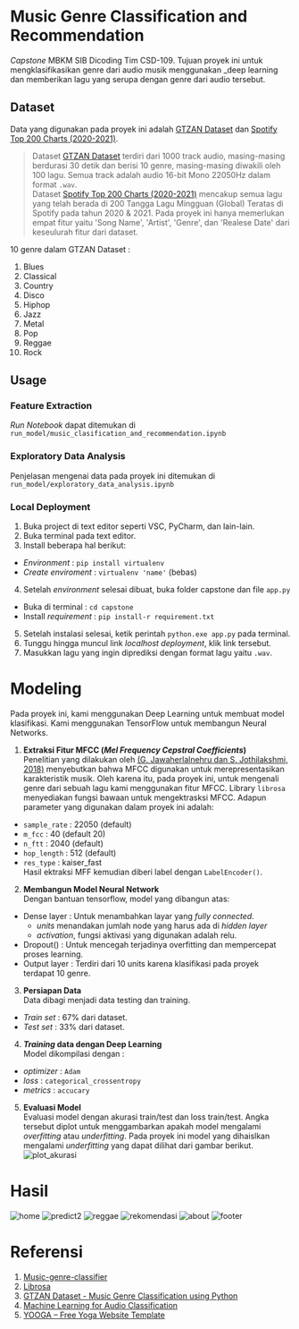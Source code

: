 # **Music Genre Classification and Recommendation**
_Capstone_ MBKM SIB Dicoding Tim CSD-109. Tujuan proyek ini untuk mengklasifikasikan genre dari audio musik menggunakan _deep learning dan memberikan lagu yang serupa dengan genre dari audio tersebut.

## **Dataset**
Data yang digunakan pada proyek ini adalah [GTZAN Dataset](https://www.kaggle.com/andradaolteanu/gtzan-dataset-music-genre-classification) dan [Spotify Top 200 Charts (2020-2021)](https://www.kaggle.com/sashankpillai/spotify-top-200-charts-20202021).
> Dataset [GTZAN Dataset](https://www.kaggle.com/andradaolteanu/gtzan-dataset-music-genre-classification) terdiri dari 1000 track audio,  masing-masing berdurasi 30 detik dan berisi 10 genre, masing-masing diwakili oleh 100 lagu. Semua track adalah audio 16-bit Mono 22050Hz dalam format `.wav`.<br>
> Dataset [Spotify Top 200 Charts (2020-2021)](https://www.kaggle.com/sashankpillai/spotify-top-200-charts-20202021) mencakup semua lagu yang telah berada di 200 Tangga Lagu Mingguan (Global) Teratas di Spotify pada tahun 2020 & 2021. Pada proyek ini hanya memerlukan empat fitur yaitu 'Song Name', 'Artist', 'Genre', dan 'Realese Date' dari keseulurah fitur dari dataset.

10 genre dalam GTZAN Dataset : 
1. Blues
2. Classical
3. Country
4. Disco
5. Hiphop
6. Jazz
7. Metal
8. Pop
9. Reggae
10. Rock

## **Usage**
### **Feature Extraction**
_Run Notebook_ dapat ditemukan di<br>
`run_model/music_clasification_and_recommendation.ipynb`

### **Exploratory Data Analysis**
Penjelasan mengenai data pada proyek ini ditemukan di<br>
`run_model/exploratory_data_analysis.ipynb`

### **Local Deployment**
1. Buka project di text editor seperti VSC, PyCharm, dan lain-lain.
2. Buka terminal pada text editor.
3. Install beberapa hal berikut:
- _Environment_         : `pip install virtualenv`
- _Create enviroment_   : `virtualenv 'name'` (bebas)
4. Setelah _environment_ selesai dibuat, buka folder capstone dan file `app.py`
- Buka di terminal  : `cd capstone`
- Install _requirement_ : `pip install-r requirement.txt`
5. Setelah instalasi selesai, ketik perintah `python.exe app.py` pada terminal.
6. Tunggu hingga muncul link _localhost deployment_, klik link tersebut.
7. Masukkan lagu yang ingin diprediksi dengan format lagu yaitu `.wav`.

# **Modeling**
Pada proyek ini, kami menggunakan Deep Learning untuk membuat model klasifikasi. Kami menggunakan TensorFlow untuk membangun Neural Networks.
1. **Extraksi Fitur MFCC (_Mel Frequency Cepstral Coefficients_)**
<br>Penelitian yang dilakukan oleh [(G. Jawaherlalnehru
dan S. Jothilakshmi, 2018)](https://www.semanticscholar.org/paper/Music-Genre-Classification-using-Deep-Neural-Jawaherlalnehru-Jothilakshmi/4d4c342090d771b8a9b38eca212c2b330952c28d) menyebutkan bahwa MFCC digunakan untuk merepresentasikan karakteristik musik. Oleh karena itu, pada proyek ini, untuk mengenali genre dari sebuah lagu kami menggunakan fitur MFCC. Library `librosa` menyediakan fungsi bawaan untuk mengektrasksi MFCC. Adapun parameter yang digunakan dalam proyek ini adalah:
- `sample_rate` : 22050 (default)
- `m_fcc`       : 40 (default 20)
- `n_ftt`       : 2040 (default)
- `hop_length`  : 512 (default)
- `res_type`    : kaiser_fast
<br>Hasil ektraksi MFF kemudian diberi label dengan `LabelEncoder()`.

2. **Membangun Model Neural Network**
<br>Dengan bantuan tensorflow, model yang dibangun atas:
- Dense layer   : Untuk menambahkan layar yang _fully connected_.
    - _units_ menandakan jumlah node yang harus ada di _hidden layer_
    - _activation_, fungsi aktivasi yang digunakan adalah relu.
- Dropout()     : Untuk mencegah terjadinya overfitting dan mempercepat proses learning.
- Output layer  : Terdiri dari 10 units karena klasifikasi pada proyek terdapat 10 genre.

3. **Persiapan Data**
<br>Data dibagi menjadi data testing dan training.
- _Train set_   : 67% dari dataset.
- _Test set_    : 33% dari dataset.

4. **_Training_ data dengan Deep Learning**
<br>Model dikompilasi dengan :
- _optimizer_   : `Adam`
- _loss_        : `categorical_crossentropy`
- _metrics_     : `accucary`

5. **Evaluasi Model**
<br>Evaluasi model dengan akurasi train/test dan loss train/test. Angka tersebut diplot untuk menggambarkan apakah model mengalami _overfitting_ atau _underfitting_. Pada proyek ini model yang dihaislkan mengalami _underfitting_ yang dapat dilihat dari gambar berikut. ![plot_akurasi](https://user-images.githubusercontent.com/63992512/147046383-d2b30c06-9324-4d9d-9c4f-3f81f5b46375.png)

# **Hasil**
![home](https://user-images.githubusercontent.com/63992512/147255105-f51f55e8-fdad-439f-a551-14aa3b52ad8d.jpg)
![predict2](https://user-images.githubusercontent.com/63992512/147255741-f45a2d0f-54c9-4917-a11a-ea04c970cda3.jpg)
![reggae](https://user-images.githubusercontent.com/63992512/147255888-602ed45f-6bf2-4fae-95ac-05f2ab5e91c2.jpg)
![rekomendasi](https://user-images.githubusercontent.com/63992512/147255999-6af5ea8b-cd2a-4416-b5dc-c1b38268f04b.jpg)
![about](https://user-images.githubusercontent.com/63992512/147255474-6b846867-85af-4ac3-8a60-dd67f9aa2159.jpg)
![footer](https://user-images.githubusercontent.com/63992512/147255537-86c70f90-38a3-44fc-88ae-849955ed081e.jpg)

# **Referensi**
1. [Music-genre-classifier](https://github.com/0sparsh2/Music-genre-classifier)
2. [Librosa](https://librosa.org/doc/latest/tutorial.html)
3. [GTZAN Dataset - Music Genre Classification using Python](https://www.youtube.com/watch?v=2mCfP6mpQpo&t=2s)
4. [Machine Learning for Audio Classification](https://www.section.io/engineering-education/machine-learning-for-audio-classification/)
5. [YOOGA – Free Yoga Website Template](https://htmlcodex.com/free-yoga-website-template)
